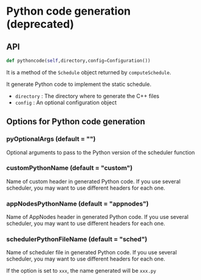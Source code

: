 # Python code generation (deprecated)

## API

```python
def pythoncode(self,directory,config=Configuration())
```

It is a method of the `Schedule` object returned by `computeSchedule`.

It generate Python code to implement the static schedule.

* `directory` : The directory where to generate the C++ files
* `config` : An optional configuration object

## Options for Python code generation

### pyOptionalArgs (default = "")

Optional arguments to pass to the Python version of the scheduler function

### customPythonName (default = "custom")

Name of custom header in generated Python code. If you use several scheduler, you may want to use different headers for each one.

### appNodesPythonName (default = "appnodes")

Name of AppNodes header in generated Python code. If you use several scheduler, you may want to use different headers for each one.

### schedulerPythonFileName (default = "sched")

Name of scheduler file in generated Python code. If you use several scheduler, you may want to use different headers for each one.

If the option is set to `xxx`, the name generated will be `xxx.py`
